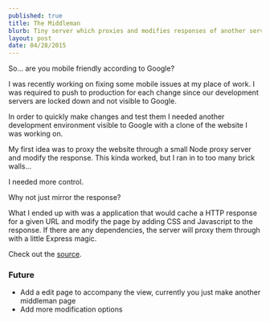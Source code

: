 ```yaml
---
published: true
title: The Middleman
blurb: Tiny server which proxies and modifies responses of another server for testing purposes
layout: post
date: 04/28/2015
---
```

So... are you mobile friendly according to Google?

I was recently working on fixing some mobile issues at my place of work. I was required to push to production for each change since our development servers are locked down and not visible to Google.

In order to quickly make changes and test them I needed another development environment visible to Google with a clone of the website I was working on.

My first idea was to proxy the website through a small Node proxy server and modify the response. This kinda worked, but I ran in to too many brick walls...

I needed more control.

Why not just mirror the response?

What I ended up with was a application that would cache a HTTP response for a given URL and modify the page by adding CSS and Javascript to the response. If there are any dependencies, the server will proxy them through with a little Express magic.

Check out the [source](https://github.com/dijs/middleman).

### Future

- Add a edit page to accompany the view, currently you just make another middleman page
- Add more modification options

